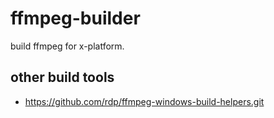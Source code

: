 # ffmpeg-builder
build ffmpeg for x-platform.


## other build tools

- https://github.com/rdp/ffmpeg-windows-build-helpers.git
